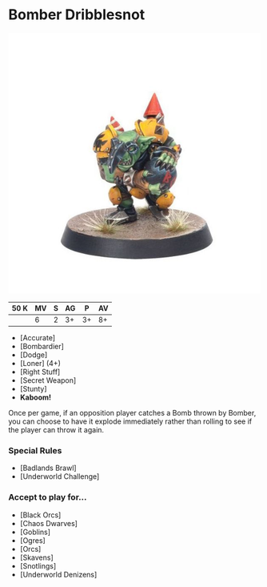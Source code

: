 # Bomber Dribblesnot

![](../media/starplayers/BomberDribblesnotLead.jpg)

| 50 K  | MV | S | AG | P | AV |
| --- | --- | --- | --- | --- | --- |
| | 6 | 2 | 3+ | 3+ | 8+ |

* [Accurate]
* [Bombardier]
* [Dodge]
* [Loner] (4+)
* [Right Stuff]
* [Secret Weapon]
* [Stunty]
* **Kaboom!**

Once per game, if an opposition player catches a Bomb thrown by Bomber, you can choose to have it explode immediately rather than rolling to see if the player can throw it again.

### Special Rules
* [Badlands Brawl]
* [Underworld Challenge]

### Accept to play for...
* [Black Orcs]
* [Chaos Dwarves]
* [Goblins]
* [Ogres]
* [Orcs]
* [Skavens]
* [Snotlings]
* [Underworld Denizens]
